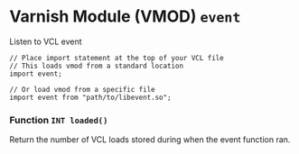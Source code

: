 <!--

   !!!!!!  WARNING: DO NOT EDIT THIS FILE!

   This file was generated from the Varnish VMOD source code.
   It will be automatically updated on each build.

-->
# Varnish Module (VMOD) `event`

Listen to VCL event

```vcl
// Place import statement at the top of your VCL file
// This loads vmod from a standard location
import event;

// Or load vmod from a specific file
import event from "path/to/libevent.so";
```

### Function `INT loaded()`

Return the number of VCL loads stored during when the event function ran.
